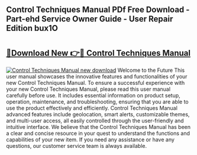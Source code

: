## Control Techniques Manual PDf Free Download - Part-ehd Service Owner Guide - User Repair Edition bux1O

# <h2><a href="http://cf18059.oget.top/?id=Control+Techniques+Manual">🔗Download New 👉🔴 Control Techniques Manual</a></h2>

[![Control Techniques Manual new download](https://i.imgur.com/5g1atiW.png)](http://cf18059.oget.top/?id=Control+Techniques+Manual)
Welcome to the Future This user manual showcases the innovative features and functionalities of your new Control Techniques Manual. To ensure a successful experience with your new Control Techniques Manual, please read this user manual carefully before use. It includes essential information on product setup, operation, maintenance, and troubleshooting, ensuring that you are able to use the product effectively and efficiently. Control Techniques Manual advanced features include geolocation, smart alerts, customizable themes, and multi-user access, all easily controlled through the user-friendly and intuitive interface. We believe that the Control Techniques Manual has been a clear and concise resource in your quest to understand the functions and capabilities of your new item. If you need any assistance or have any questions, our customer service team is always available.
